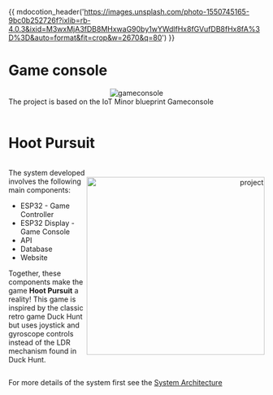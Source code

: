 {{ mdocotion_header('https://images.unsplash.com/photo-1550745165-9bc0b252726f?ixlib=rb-4.0.3&ixid=M3wxMjA3fDB8MHxwaG90by1wYWdlfHx8fGVufDB8fHx8fA%3D%3D&auto=format&fit=crop&w=2670&q=80') }}
# Game console
<div align="center">
  <img src="/assets/images/gameconsole.png" alt="gameconsole">
</div>
The project is based on the IoT Minor blueprint Gameconsole
<br>
<br>

# Hoot Pursuit
<div style="display: flex; align-items: center;">
  <div style="flex: 1;">
    <p>The system developed involves the following main components:</p>
    <ul>
      <li>ESP32 - Game Controller</li>
      <li>ESP32 Display - Game Console</li>
      <li>API</li>
      <li>Database</li>
      <li>Website</li>
    </ul>
    <p>
      Together, these components make the game <strong>Hoot Pursuit</strong> a reality! This game is inspired by the classic retro game Duck Hunt but uses joystick and gyroscope controls instead of the LDR mechanism found in Duck Hunt.
    </p>
  </div>
  <div style="flex: 1; text-align: right;">
    <img src="/assets/images/project.jpg" alt="project" style="height: 350px; width: auto;">
  </div>
</div>

For more details of the system first see the [System Architecture](system_architecture)


